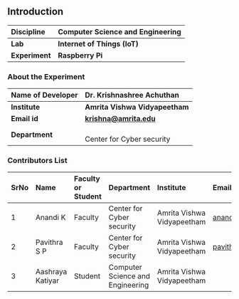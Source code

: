 ## Introduction


<b>Discipline | <b>Computer Science and Engineering
:--|:--|
<b> Lab | <b> Internet of Things (IoT) 
<b> Experiment|     <b> Raspberry Pi

### About the Experiment 



<b>Name of Developer | <b> Dr. Krishnashree Achuthan
:--|:--|
<b> Institute | <b>  Amrita Vishwa Vidyapeetham 
<b> Email id|     <b>    krishna@amrita.edu
<b> Department |  <br> Center for Cyber security


### Contributors List

SrNo | Name | Faculty or Student | Department| Institute | Email id
:--|:--|:--|:--|:--|:--|
1 | Anandi K | Faculty | Center for Cyber security | Amrita Vishwa Vidyapeetham | anandik@am.amrita.edu
2 | Pavithra S P |Faculty | Center for Cyber security |Amrita Vishwa Vidyapeetham | pavithrasp@am.amrita.edu
3 | Aashraya Katiyar |Student| Computer Science and Engineering |Amrita Vishwa Vidyapeetham |
